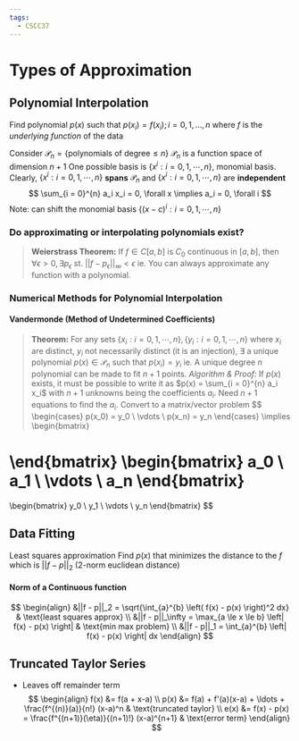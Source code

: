```yaml
---
tags:
  - CSCC37
---
```

# Types of Approximation
## Polynomial Interpolation
Find polynomial $p(x)$ such that $p(x_i) = f(x_i); i = 0, 1, \ldots, n$ where $f$ is the *underlying function* of the data

Consider $\mathcal{P}_n = \{ \text{polynomials of degree} \le n \}$
$\mathcal{P}_n$ is a function space of dimension $n+1$
One possible basis is $\{ x^i : i = 0, 1, \cdots, n \}$, monomial basis.
Clearly, $\{ x^i : i = 0, 1, \cdots, n \}$ **spans** $\mathcal{P}_n$ and $\{ x^i : i = 0, 1, \cdots, n \}$ are **independent**
$$
\sum_{i = 0}^{n} a_i x_i = 0, \forall x \implies a_i = 0,  \forall i
$$
Note: can shift the monomial basis $\{ (x-c)^i : i = 0, 1, \cdots, n \}$
### Do approximating or interpolating polynomials exist?
> **Weierstrass Theorem:**
> If $f \in C[a, b]$ is $C_0$ continuous in $[a, b]$, then $\forall \epsilon > 0,  \exists p_\epsilon \text{ st. } ||f - p_\epsilon||_\infty < \epsilon$
> ie. You can always approximate any function with a polynomial.
### Numerical Methods for Polynomial Interpolation
#### Vandermonde (Method of Undetermined Coefficients)
> **Theorem:**
> For any sets $\{ x_i : i = 0, 1, \cdots, n \}, \{ y_i : i = 0, 1, \cdots, n  \}$ where $x_i$ are distinct, $y_i$ not necessarily distinct (it is an injection), $\exists$ a unique polynomial $p(x) \in \mathcal{P}_n$ such that $p(x_i) = y_i$
> ie. A unique degree $n$ polynomial can be made to fit $n + 1$ points.
> *Algorithm & Proof:*
> If $p(x)$ exists, it must be possible to write it as $p(x) = \sum_{i = 0}^{n} a_i x_i$ with $n+1$ unknowns being the coefficients $a_i$.
> Need $n+1$ equations to find the $a_i$.
> Convert to a matrix/vector problem
$$
\begin{cases}
p(x_0) = y_0 \\
\vdots \\
p(x_n) = y_n
\end{cases}
\implies
\begin{bmatrix}

\end{bmatrix}
\begin{bmatrix}
a_0 \\
a_1  \\
\vdots \\
a_n
\end{bmatrix}
= 
\begin{bmatrix}
y_0 \\
y_1  \\
\vdots \\
y_n
\end{bmatrix}
$$
## Data Fitting
Least squares approximation
Find $p(x)$ that minimizes the distance to the $f$ which is $||f - p||_2$ (2-norm euclidean distance)
#### Norm of a Continuous function
$$
\begin{align}
&||f - p||_2 = \sqrt{\int_{a}^{b} \left( f(x) - p(x) \right)^2 dx} & \text{least squares approx} \\
&||f - p||_\infty = \max_{a \le x \le b} \left| f(x) - p(x) \right| & \text{min max problem} \\
&||f - p||_1 = \int_{a}^{b} \left| f(x) - p(x) \right| dx
\end{align}
$$
## Truncated Taylor Series
- Leaves off remainder term
$$
\begin{align}
f(x) &= f(a + x-a) \\
p(x) &= f(a) + f'(a)(x-a) + \ldots + \frac{f^{(n)}(a)}{n!} (x-a)^n & \text{truncated taylor} \\
e(x) &= f(x) - p(x) = \frac{f^{(n+1)}(\eta)}{(n+1)!} (x-a)^{n+1} & \text{error term}
\end{align}
$$

